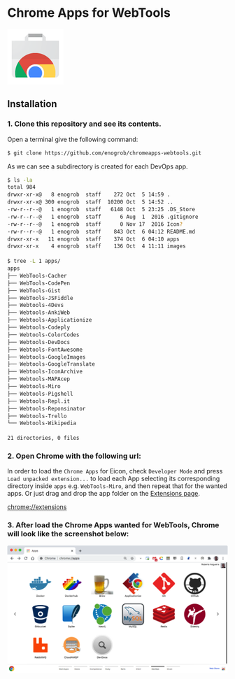 # Chrome Apps for WebTools

![Chrome Apps logo](images/chrome_apps.png)

## Installation

### 1. Clone this repository and see its contents.
Open a terminal give the following command:

```bash
$ git clone https://github.com/enogrob/chromeapps-webtools.git
```

As we can see a subdirectory is created for each DevOps app.

```bash
$ ls -la
total 984
drwxr-xr-x@   8 enogrob  staff    272 Oct  5 14:59 .
drwxr-xr-x@ 300 enogrob  staff  10200 Oct  5 14:52 ..
-rw-r--r--@   1 enogrob  staff   6148 Oct  5 23:25 .DS_Store
-rw-r--r--@   1 enogrob  staff      6 Aug  1  2016 .gitignore
-rw-r--r--@   1 enogrob  staff      0 Nov 17  2016 Icon?
-rw-r--r--@   1 enogrob  staff    843 Oct  6 04:12 README.md
drwxr-xr-x   11 enogrob  staff    374 Oct  6 04:10 apps
drwxr-xr-x    4 enogrob  staff    136 Oct  4 11:11 images

$ tree -L 1 apps/
apps
├── WebTools-Cacher
├── WebTools-CodePen
├── WebTools-Gist
├── WebTools-JSFiddle
├── Webtools-4Devs
├── Webtools-AnkiWeb
├── Webtools-Applicationize
├── Webtools-Codeply
├── Webtools-ColorCodes
├── Webtools-DevDocs
├── Webtools-FontAwesome
├── Webtools-GoogleImages
├── Webtools-GoogleTranslate
├── Webtools-IconArchive
├── Webtools-MAPAcep
├── Webtools-Miro
├── Webtools-Pigshell
├── Webtools-Repl.it
├── Webtools-Reponsinator
├── Webtools-Trello
└── Webtools-Wikipedia

21 directories, 0 files
```

### 2. Open Chrome with the following url:
In order to load the `Chrome Apps` for Eicon, check `Developer Mode` and press `Load unpacked extension...` to load each App selecting its corresponding directory inside `apps` e.g. `WebTools-Miro`, and then repeat that for the wanted apps. Or just drag and drop the app folder on the [Extensions page](chrome://extensions).

[chrome://extensions](chrome://extensions)

### 3. After load the Chrome Apps wanted for WebTools, Chrome will look like the screenshot below:

![Chrome screenshot](images/chrome_screenshot1.png)